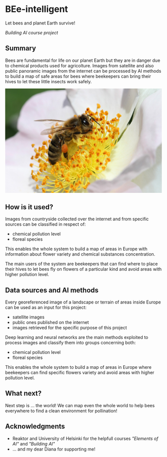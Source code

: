 <!-- This is the markdown template for the final project of the Building AI course, 
created by Reaktor Innovations and University of Helsinki. 
Copy the template, paste it to your GitHub README and edit! -->

# BEe-intelligent
Let bees and planet Earth survive!

*Building AI course project*

## Summary

Bees are fundamental for life on our planet Earth but they are in danger due to chemical products used for agricolture.
Images from satellite and also public panoramic images from the internet can be processed by AI methods to build a map of safe areas for bees where beekeepers can bring their hives to let these little insects work safely.

![Bee_on_flower](bee-4271910_1280.jpg)

<!-- 
## Background

Which problems does your idea solve? How common or frequent is this problem? What is your personal motivation? Why is this topic important or interesting?

This is how you make a list, if you need one:
* problem 1
* problem 2
* etc.
-->

## How is it used?

Images from countryside collected over the internet and from specific sources can be classified in respect of:
* chemical pollution level
* floreal species

This enables the whole system to build a map of areas in Europe with information about flower variety and chemical substances concentration.

The main users of the system are beekeepers that can find where to place their hives to let bees fly on flowers of a particular kind and avoid areas with higher pollution level.


## Data sources and AI methods
Every georeferenced image of a landscape or terrain of areas inside Europe can be used as an input for this project:
* satellite images
* public ones published on the internet
* images retrieved for the specific purpose of this project

Deep learning and neural networks are the main methods exploited to process images and classify them into groups concerning both:
* chemical pollution level
* floreal species

This enables the whole system to build a map of areas in Europe where beekeepers can find specific flowers variety and avoid areas with higher pollution level.

<!--

## Challenges

What does your project _not_ solve? Which limitations and ethical considerations should be taken into account when deploying a solution like this?

-->


## What next?

Next step is ... the world! We can map even the whole world to help bees everywhere to find a clean environment for pollination!


## Acknowledgments

* Reaktor and University of Helsinki for the helpfull courses _"Elements of AI"_ and _"Building AI"_
* ... and my dear Diana for supporting me! 
